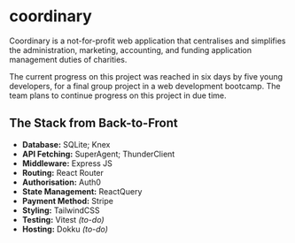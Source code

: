 # coordinary

Coordinary is a not-for-profit web application that centralises and simplifies the administration, marketing, accounting, and funding application management duties of charities.

The current progress on this project was reached in six days by five young developers, for a final group project in a web development bootcamp. The team plans to continue progress on this project in due time. 

## The Stack from Back-to-Front

- **Database:** SQLite; Knex
- **API Fetching:** SuperAgent; ThunderClient
- **Middleware:** Express JS
- **Routing:** React Router
- **Authorisation:** Auth0
- **State Management:** ReactQuery
- **Payment Method:** Stripe
- **Styling:** TailwindCSS
- **Testing:** Vitest *(to-do)*
- **Hosting:** Dokku *(to-do)*
